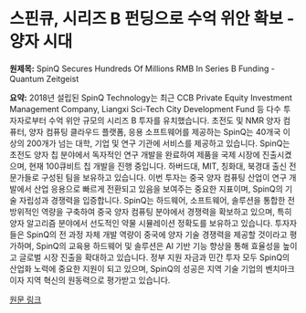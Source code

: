 # 스핀큐, 시리즈 B 펀딩으로 수억 위안 확보 - 양자 시대

**원제목:** SpinQ Secures Hundreds Of Millions RMB In Series B Funding - Quantum Zeitgeist

**요약:** 2018년 설립된 SpinQ Technology는 최근 CCB Private Equity Investment Management Company, Liangxi Sci-Tech City Development Fund 등 다수 투자자로부터 수억 위안 규모의 시리즈 B 투자를 유치했습니다.  초전도 및 NMR 양자 컴퓨터, 양자 컴퓨팅 클라우드 플랫폼, 응용 소프트웨어를 제공하는 SpinQ는 40개국 이상의 200개가 넘는 대학, 기업 및 연구 기관에 서비스를 제공하고 있습니다.  SpinQ는 초전도 양자 칩 분야에서 독자적인 연구 개발을 완료하여 제품을 국제 시장에 진출시켰으며, 현재 100큐비트 칩 개발을 진행 중입니다.  하버드대, MIT, 칭화대, 북경대 출신 전문가들로 구성된 팀을 보유하고 있습니다.  이번 투자는 중국 양자 컴퓨팅 산업이 연구 개발에서 산업 응용으로 빠르게 전환되고 있음을 보여주는 중요한 지표이며, SpinQ의 기술 자립성과 경쟁력을 입증합니다.  SpinQ는 하드웨어, 소프트웨어, 솔루션을 통합한 전방위적인 역량을 구축하여 중국 양자 컴퓨팅 분야에서 경쟁력을 확보하고 있으며, 특히 양자 알고리즘 분야에서 선도적인 약물 시뮬레이션 정확도를 보유하고 있습니다.  투자자들은 SpinQ의 전 과정 자체 개발 역량이 중국에 양자 기술 경쟁력을 제공할 것이라고 평가하며,  SpinQ의 교육용 하드웨어 및 솔루션은 AI 기반 기능 향상을 통해 효율성을 높이고 글로벌 시장 진출을 확대하고 있습니다.  정부 지원 자금과 민간 투자 모두 SpinQ의 산업화 노력에 중요한 지원이 되고 있으며, SpinQ의 성공은 지역 기술 기업의 벤치마크이자 지역 혁신의 원동력으로 평가받고 있습니다.

[원문 링크](https://quantumzeitgeist.com/spinq-secures-hundreds-of-millions-rmb-in-series-b-funding/)
